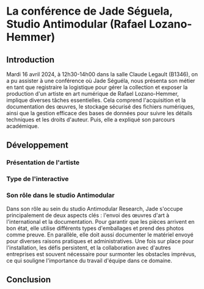 # La conférence de Jade Séguela, Studio Antimodular (Rafael Lozano-Hemmer)

## Introduction
Mardi 16 avril 2024, à 12h30-14h00 dans la salle Claude Legault (B1346), on a pu assister à une conférence où Jade Séguéla, nous présenta son métier en tant que registraire la logistique pour gérer la collection et exposer la production d'un artiste en art numérique de Rafael Lozano-Hemmer, implique diverses tâches essentielles. Cela comprend l'acquisition et la documentation des œuvres, le stockage sécurisé des fichiers numériques, ainsi que la gestion efficace des bases de données pour suivre les détails techniques et les droits d'auteur. Puis, elle a expliqué son parcours académique.

## Développement

### Présentation de l'artiste

### Type de l'interactive 

### Son rôle dans le studio Antimodular
Dans son rôle au sein du studio Antimodular Research, Jade s'occupe principalement de deux aspects clés : l'envoi des œuvres d'art à l'international et la documentation. Pour garantir que les pièces arrivent en bon état, elle utilise différents types d'emballages et prend des photos comme preuve. En parallèle, elle doit aussi documenter le matériel envoyé pour diverses raisons pratiques et administratives. Une fois sur place pour l'installation, les défis persistent, et la collaboration avec d'autres entreprises est souvent nécessaire pour surmonter les obstacles imprévus, ce qui souligne l'importance du travail d'équipe dans ce domaine.

## Conclusion

